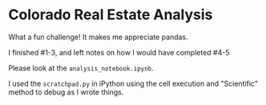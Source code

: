 # Colorado Real Estate Analysis

What a fun challenge! It makes me appreciate pandas.

I finished #1-3, and left notes on how I would have completed #4-5

Please look at the `analysis_notebook.ipynb`.

I used the `scratchpad.py` in iPython using the cell execution and "Scientific" 
method to debug as I wrote things.